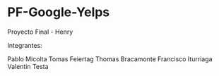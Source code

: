 # PF-Google-Yelps
Proyecto Final - Henry


Integrantes: 


Pablo Micolta
Tomas Feiertag
Thomas Bracamonte
Francisco Iturriaga
Valentin Testa